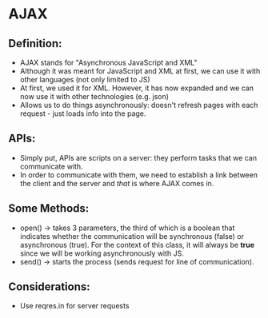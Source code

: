 # AJAX

## Definition:

- AJAX stands for "Asynchronous JavaScript and XML"
- Although it was meant for JavaScript and XML at first, we can use it with other languages (not only limited to JS)
- At first, we used it for XML. However, it has now expanded and we can now use it with other technologies (e.g. json)
- Allows us to do things asynchronously: doesn't refresh pages with each request - just loads info into the page.

## APIs:

- Simply put, APIs are scripts on a server: they perform tasks that we can communicate with. 
- In order to communicate with them, we need to establish a link between the client and the server and <i>that</i> is where AJAX comes in.

## Some Methods:

- open() -> takes 3 parameters, the third of which is a boolean that indicates whether the communication will be synchronous (false) or asynchronous (true). For the context of this class, it will always be <b>true</b> since we will be working asynchronously with JS.
- send() -> starts the process (sends request for line of communication).

## Considerations:

- Use reqres.in for server requests
